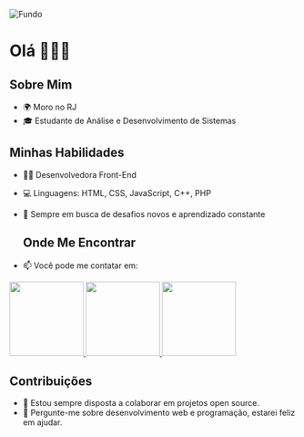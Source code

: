 <!DOCTYPE html>
![Fundo](https://via.placeholder.com/800x600/114d60/000000?text=+)
 
# Olá 👋👋👋

## Sobre Mim
- 🌍 Moro no RJ
- 🎓 Estudante de Análise e Desenvolvimento de Sistemas

## Minhas Habilidades
- 👩‍💻 Desenvolvedora Front-End
- 💻 Linguagens: HTML, CSS, JavaScript, C++, PHP
- 🚀 Sempre em busca de desafios novos e aprendizado constante

  ## Onde Me Encontrar
- 📫 Você pode me contatar em:
 <p>
  <a href="https://www.instagram.com/alinenasc1mento/">
    <img src="https://i.postimg.cc/VkVY45XS/iconeinstagram.png" width="130" height="auto" >
  </a>
    <a href="mailto:poeiraestelar1@gmail.com">
    <img src="https://i.postimg.cc/pXkVhsTJ/iconegmail.png" width="130" height="auto" 
     </a>

<a href="https://wa.me/21974034310">
    <img src="https://i.postimg.cc/d1MJPXHw/iconewhatsapp.png"width="130" height="auto" >
</a>

</p>



## Contribuições
- 🌱 Estou sempre disposta a colaborar em projetos open source.
- 💬 Pergunte-me sobre desenvolvimento web e programação, estarei feliz em ajudar.

 

 
 

</body>
</html>
